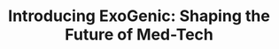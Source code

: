 ---
title: "Introducing ExoGenic: Shaping the Future of Med-Tech"
overview:
  - introduction: "Healthcare is evolving faster than ever. From robotic surgery to AI-powered diagnostics. Technology is transforming how we approach medicine. Yet, despite these breakthroughs , millions of people worldwide still face barriers to quality care, whether due to high costs, lack of accessibility, or the slow pace of adoption."
content:
  - blockId: 1
    paragraph: "At ExoGenic, we believe that innovation must bridge this gap. We do not just innovate , we commercialize. Too often, promising research projects remain confined to labs. Our mission is to bring the academic researches into market, ensuring breakthroughs translate into accessible medical technologies. We design and deliver innovative medical technologies that are not only cutting-edge, but also accessible and impactful."
  - blockId: 2
    bulletExplainerWithTitle:
      title: "The Detection Process"
      bulletPointsWithDesc:
      - title: "Signal Capture"
        description: "Sensors placed on the skin detect the tiny electrical signals (measured in microvolts) generated by muscle contractions."
      - title: "Signal Processing"
        description: "Advanced algorithms filter out noise and amplify the relevant signals, distinguishing between different muscle groups and contraction patterns."
      - title: "Interpretation"
        description: "The processed signals are translated into specific commands for the prosthetic hand – open, close, adjust grip strength, or change grip pattern."
      - title: "Response"
        description: "The prosthetic responds in real-time, creating the experience of natural, intuitive control."
  - blockId: 3
    title: "The Adaptive Advantage"
    paragraph: "What makes the Dexios Hand special is its adaptive grasping capability. Traditional myoelectric prosthetics require users to consciously control every aspect of grip. Our patent-pending technology adds an intelligent layer that automatically adjusts grip strength and pattern based on:"
    bulletPoints:
      - "Object size and shape"
      - "Surface texture"
      - "Required force"
      - "User intention patterns"
  - blockId: 4
    title: "Training and Adaptation"
    paragraph: "Learning to use myoelectric control is a process that involves both the user and the technology adapting to each other:"
    sections:
    - title: "User Training"
      text: "some dummy text"
      points:
        - "Learning to generate consistent muscle signals"
        - "Developing muscle memory for different commands"
        - "Practicing coordination between thought and action"
    - title: "System Learning"
      text: "some dummy text"
      points:
        - "The Dexios Hand learns from user patterns"
        - "Adapts to individual muscle signal characteristics"
        - "Improves response accuracy over time"
  - blockId: 5
    title: "Real-World Performance"
    paragraph: "In practical terms, myoelectric control allows users to:"
    bulletPoints:
      - "Pick up delicate objects without crushing them"
      - "Maintain grip strength for extended periods"
      - "Respond quickly to changing grip requirements"
      - "Perform complex manipulation tasks"
  - blockId: 6
    title: "Overcoming Challenges"
    paragraph: "Myoelectric control isn’t without challenges:"
    bulletPointsWithDesc:
      - title: "Signal Variability"
        description: "Muscle signals can vary due to fatigue, skin conditions, or electrode placement. Our system includes adaptive algorithms that adjust to these variations."
      - title: "Cross-Talk"
        description: "Signals from different"
      - title: "Learning Curve"
        description: "Users need time to develop proficiency. Our training protocols and support systems help accelerate this process."
  - blockId: 7
    title: "The Future of Control"
    paragraph: "As we continue developing the Dexios Hand, we’re exploring advanced control methods:"
    bulletPoints:
      - "Pattern recognition for more complex commands"
      - "Sensory feedback systems"
      - "Integration with wearable technology"
      - "Machine learning for personalized adaptation"
  - blockId: 8
    title: "Beyond Technology"
    paragraph: "While the technical aspects are fascinating, the real magic happens when technology becomes transparent to the user. The goal isn’t just to create sophisticated control systems, but to restore the natural, intuitive experience of using your hand."
  - blockId: 9
    paragraph: "That’s the vision driving our work at ExoGenic – technology that doesn’t just replace function, but restores the natural human experience of movement and control."
---